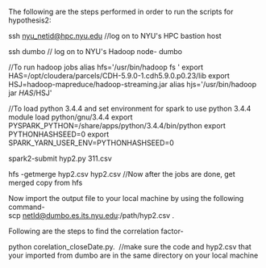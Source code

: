 The following are the steps performed in order to run the scripts for hypothesis2:

ssh nyu_netid@hpc.nyu.edu //log on to NYU's HPC bastion host

ssh dumbo // log on to NYU's Hadoop node- dumbo

//To run hadoop jobs alias hfs='/usr/bin/hadoop fs ' export HAS=/opt/cloudera/parcels/CDH-5.9.0-1.cdh5.9.0.p0.23/lib export HSJ=hadoop-mapreduce/hadoop-streaming.jar alias hjs='/usr/bin/hadoop jar $HAS/$HSJ'

//To load python 3.4.4 and set environment for spark to use python 3.4.4 module load python/gnu/3.4.4 export PYSPARK_PYTHON=/share/apps/python/3.4.4/bin/python export PYTHONHASHSEED=0 export SPARK_YARN_USER_ENV=PYTHONHASHSEED=0

spark2-submit hyp2.py 311.csv

hfs -getmerge hyp2.csv hyp2.csv //Now after the jobs are done, get merged copy from hfs

Now import the output file to your local machine by using the following command-     
scp netId@dumbo.es.its.nyu.edu:/path/hyp2.csv .

Following are the steps to find the correlation factor-

python corelation_closeDate.py.  //make sure the code and hyp2.csv that your imported from dumbo are in the same directory on your local machine

